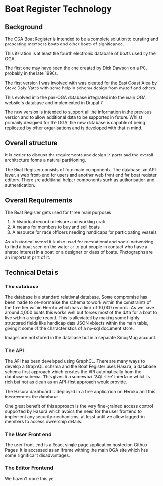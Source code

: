 # Boat Register Technology

## Background

The OGA Boat Register is intended to be a complete solution to curating and presenting members boats and other boats of significance.

This iteration is at least the fourth electronic database of boats used by the OGA.

The first one may have been the one created by Dick Dawson on a PC, probably in the late 1990s.

The first version I was involved with was created for the East Coast Area by Steve Daly-Yates with some help in schema design from myself and others.

This evolved into the pan-OGA database integrated into the main OGA website's database and implemented in Drupal 7.

The new version is intended to support all the information in the previous version and to allow additional data to be supported in future. Whilst primarily designed for the OGA, the new database is capable of being replicated by other organisations and is developed with that in mind.

## Overall structure

It is easier to discuss the requirements and design in parts and the overall architecture forms a natural partitioning.

The Boat Register consists of four main components. The database, an API layer, a web front-end for users and another web front end for boat register editors. There are additional helper components such as authorisation and authentication.

## Overall Requirements

The Boat Register gets used for three main purposes

1. A historical record of leisure and working craft
2. A means for members to buy and sell boats
3. A resource for race officers needing handicaps for participating vessels

As a historical record it is also used for recreational and social networking to find a boat seen on the water or to put people in contact who have a shated interest in a boat, or a designer or class of boats. Photographs are an important part of it.

## Technical Details

### The database

The database is a standard relational database. Some compromise has been made to de-normalise the schema to work within the constraints of the free tier within Heroku which has a limit of 10,000 records. As we have around 4,000 boats this works well but forces most of the data for a boat to live within a single record. This is alleviated by making some highly structured fields like handicap data JSON objects within the main table, giving it some of the characteristics of a no-sql document store.

Images are not stored in the database but in a separate SmugMug account.

### The API

The API has been developed using GraphQL. There are many ways to develop a GraphQL schema and the Boat Register uses Hasura, a database schema first approach which creates the API automatically from the database schema. This gives it a somewhat 'SQL-like' interface which is rich but not as clean as an API-first approach would provide.

The Hasura dashboard is deployed in a free application on Heroku and this incorporates the database.

One great benefit of this approach is the very fine-grained access control supported by Hasura which avoids the need for the user frontend to implement any security mechanisms, at least until we allow logged-in members to access ownership details.

### The User Front end

The user front-end is a React single page application hosted on Github Pages. It is accessed as an iframe withing the main OGA site which has some significant disadvantages.

### The Editor Frontend

We haven't done this yet.
